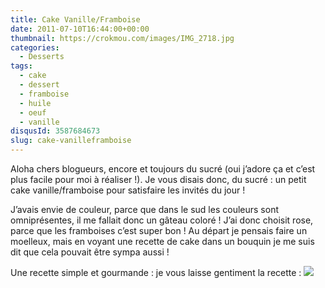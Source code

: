 ```yaml
---
title: Cake Vanille/Framboise
date: 2011-07-10T16:44:00+00:00
thumbnail: https://crokmou.com/images/IMG_2718.jpg
categories:
  - Desserts
tags:
  - cake
  - dessert
  - framboise
  - huile
  - oeuf
  - vanille
disqusId: 3587684673
slug: cake-vanilleframboise
---
```


Aloha chers blogueurs, encore et toujours du sucré (oui j’adore ça et c’est plus facile pour moi à réaliser !). Je vous disais donc, du sucré : un petit cake vanille/framboise pour satisfaire les invités du jour !

J’avais envie de couleur, parce que dans le sud les couleurs sont omniprésentes, il me fallait donc un gâteau coloré ! J’ai donc choisit rose, parce que les framboises c’est super bon ! Au départ je pensais faire un moelleux, mais en voyant une recette de cake dans un bouquin je me suis dit que cela pouvait être sympa aussi !

Une recette simple et gourmande : je vous laisse gentiment la recette :
        ![](http://3.bp.blogspot.com/-121z7EBs9Sg/TsFAoRUrOWI/AAAAAAAABFs/QiRYSQcluhA/s1600/Cake+vanille_framboise.jpg)
